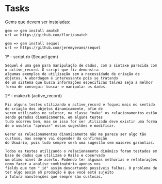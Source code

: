 Tasks
=====

Gems que devem ser instaladas:

	gem => gem install amatch
	url => https://github.com/flori/amatch

	gem => gem install sequel 
	url => https://github.com/jeremyevans/sequel

1º - script.rb (Sequel gem)

	Sequel é uma gem para manipulação de dados, com a sintaxe parecida com o active_record. O script que fiz demonstra 
	algumas exemplos de utilização sem a necessidade de criação de objetos. A abordagem é interessante pois se tratando 
	de um sistema que busca informações especificas talvez seja a melhor forma de conseguir buscar e manipular os dados.


2º - make.rb (active_record)

	Fiz alguns testes utilizando o active_record e foquei mais no sentido de criação dos objetos dinamicamente, afim de 
	serem utilizados no seletor, na classe "make" os relacionamentos estão sendo gerados dinamicamente, em alguns testes
	tudo ocorreu bem, mas se isso for ser utilizado deve existir uma forma de o usuário "aprovar" essas sugestões e modificar. 

	Gerar os relacionamentos dinamicamente não me parece ser algo tão custoso, mas sempre vai depender da confirmação 
	do Usuário, pois tudo sempre será uma sugestão sem maiores garantias.

	Todos os testes utilizando o relacionamento dinâmico foram testados em base de dados que utilizam o Rails e observado 
	um ótimo nível de acerto. Podendo ter algumas melhorias e refatorações como fazer a analise combinatória apenas nos 
	fields que tem "_id" assim descartando possíveis falhas. O problema de ter algo assim em produção é que você está sujeito
	a futura manutenções que sempre são custosas.
